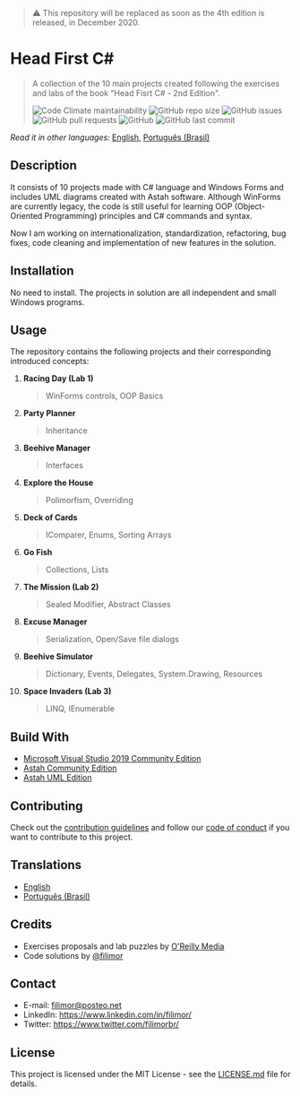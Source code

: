 > ⚠️ This repository will be replaced as soon as the 4th edition is released, in December 2020.

# Head First C#

> A collection of the 10 main projects created following the exercises and labs of the book "Head Fisrt C# - 2nd Edition".
>
> ![Code Climate maintainability](https://img.shields.io/codeclimate/maintainability/filimor/head-first-csharp)
> ![GitHub repo size](https://img.shields.io/github/repo-size/filimor/head-first-csharp)
> ![GitHub issues](https://img.shields.io/github/issues-raw/filimor/head-first-csharp)
> ![GitHub pull requests](https://img.shields.io/github/issues-pr-raw/filimor/head-first-csharp)
> ![GitHub](https://img.shields.io/github/license/filimor/head-first-csharp)
> ![GitHub last commit](https://img.shields.io/github/last-commit/filimor/head-first-csharp)

*Read it in other languages:* [English](https://github.com/filimor/head-first-csharp/blob/master/README.md), [Português (Brasil)](https://github.com/filimor/head-first-csharp/blob/master/README.pt-br.md)

## Description

It consists of 10 projects made with C# language and Windows Forms and includes UML diagrams created with Astah software. Although WinForms are currently legacy, the code is still useful for learning OOP (Object-Oriented Programming) principles and C# commands and syntax.

Now I am working on internationalization, standardization, refactoring, bug fixes, code cleaning and implementation of new features in the solution.

## Installation

No need to install. The projects in solution are all independent and small Windows programs.

## Usage

The repository contains the following projects and their corresponding introduced concepts:

1. **Racing Day (Lab 1)**
   > WinForms controls, OOP Basics
2. **Party Planner**
   > Inheritance
3. **Beehive Manager**
   > Interfaces
4. **Explore the House**
   > Polimorfism, Overriding
5. **Deck of Cards**
   > IComparer, Enums, Sorting Arrays
6. **Go Fish**
   > Collections, Lists
7. **The Mission (Lab 2)**
   > Sealed Modifier, Abstract Classes
8. **Excuse Manager**
   > Serialization, Open/Save file dialogs
9. **Beehive Simulator**
   > Dictionary, Events, Delegates, System.Drawing, Resources
10. **Space Invaders (Lab 3)**
    > LINQ, IEnumerable

## Build With

- [Microsoft Visual Studio 2019 Community Edition](https://visualstudio.microsoft.com/vs/community/)
- [Astah Community Edition](https://astah.net/)
- [Astah UML Edition](https://astah.net/)

## Contributing

Check out the [contribution guidelines](https://github.com/filimor/head-first-csharp/blob/master/CONTRIBUTING.md) and follow our [code of conduct](https://github.com/filimor/head-first-csharp/blob/master/CODE_OF_CONDUCT.md) if you want to contribute to this project.

## Translations

* [English](https://github.com/filimor/head-first-csharp/blob/master/README.md)
* [Português (Brasil)](https://github.com/filimor/head-first-csharp/blob/master/README.pt-br.md)

## Credits

- Exercises proposals and lab puzzles by [O'Reilly Media](https://github.com/head-first-csharp)
- Code solutions by [@filimor](https://github.com/filimor/)

## Contact

- E-mail: filimor@posteo.net
- LinkedIn: https://www.linkedin.com/in/filimor/
- Twitter: https://www.twitter.com/filimorbr/

## License

This project is licensed under the MIT License - see the [LICENSE.md](https://github.com/filimor/head-first-csharp/blob/master/LICENSE "MIT") file for details.
